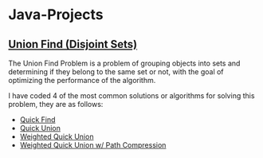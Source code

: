 # Java-Projects

## [Union Find (Disjoint Sets)](https://github.com/TheAidenTv/Java-Projects/tree/main/Union%20Find)

The Union Find Problem is a problem of grouping objects into sets and determining if they belong to the same set or not, with the goal of optimizing the performance of the algorithm.

I have coded 4 of the most common solutions or algorithms for solving this problem, they are as follows:
- [Quick Find](https://github.com/TheAidenTv/Java-Projects/blob/main/Union%20Find/QuickFind.java)
- [Quick Union](https://github.com/TheAidenTv/Java-Projects/blob/main/Union%20Find/QuickUnion.java)
- [Weighted Quick Union](https://github.com/TheAidenTv/Java-Projects/blob/main/Union%20Find/WeightedQuickUnion.java)
- [Weighted Quick Union w/ Path Compression](https://github.com/TheAidenTv/Java-Projects/blob/main/Union%20Find/WeightedQuickUnionPathCompression.java)
